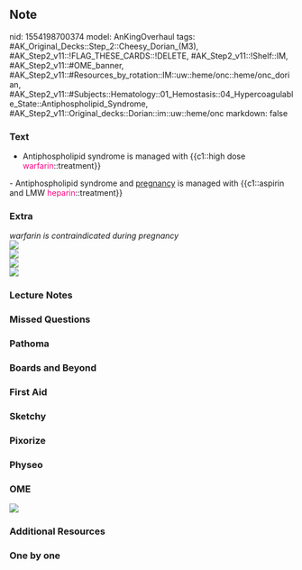 ## Note
nid: 1554198700374
model: AnKingOverhaul
tags: #AK_Original_Decks::Step_2::Cheesy_Dorian_(M3), #AK_Step2_v11::!FLAG_THESE_CARDS::!DELETE, #AK_Step2_v11::!Shelf::IM, #AK_Step2_v11::#OME_banner, #AK_Step2_v11::#Resources_by_rotation::IM::uw::heme/onc::heme/onc_dorian, #AK_Step2_v11::#Subjects::Hematology::01_Hemostasis::04_Hypercoagulable_State::Antiphospholipid_Syndrome, #AK_Step2_v11::Original_decks::Dorian::im::uw::heme/onc
markdown: false

### Text
- Antiphospholipid syndrome is managed with {{c1::high dose
<font color="#FC0280">warfarin</font>::treatment}}
<div>
  - Antiphospholipid syndrome and <u>pregnancy</u> is managed with
  {{c1::aspirin and LMW <font color=
  "#FC0280">heparin</font>::treatment}}
</div>

### Extra
<div>
  <div>
    <div>
      <i>warfarin is contraindicated during pregnancy</i>
    </div>
    <div></div>
    <div>
      <i><img src="aps%20(1).png"></i>
    </div>
    <div></div>
    <div>
      <i><img src="aps.png"></i>
    </div>
    <div>
      <div>
        <i><img src="paste-14606260355727361.jpg"></i>
      </div>
      <div style="font-weight: bold;"></div>
      <div style="font-weight: bold;">
        <i><img src="paste-3100536890982403.jpg"></i>
      </div>
    </div>
  </div>
</div>

### Lecture Notes


### Missed Questions


### Pathoma


### Boards and Beyond


### First Aid


### Sketchy


### Pixorize


### Physeo


### OME
<div class="ome-widget">
  <a href="https://onlinemeded.org?ref=anki"><img src=
  "_OME_AnkiFlashcards_General_3.png"></a>
</div>

### Additional Resources


### One by one

